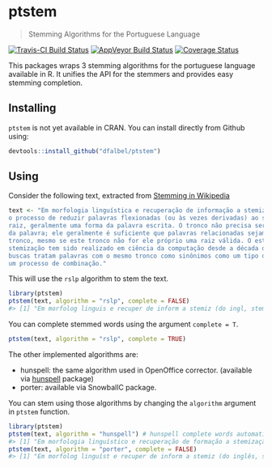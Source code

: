 
<!-- README.md is generated from README.Rmd. Please edit that file -->
ptstem
======

> Stemming Algorithms for the Portuguese Language

[![Travis-CI Build Status](https://travis-ci.org/dfalbel/ptstem.svg?branch=master)](https://travis-ci.org/dfalbel/ptstem) [![AppVeyor Build Status](https://ci.appveyor.com/api/projects/status/github/dfalbel/ptstem?branch=master&svg=true)](https://ci.appveyor.com/project/dfalbel/ptstem) [![Coverage Status](https://img.shields.io/codecov/c/github/dfalbel/ptstem/master.svg)](https://codecov.io/github/dfalbel/ptstem?branch=master)

This packages wraps 3 stemming algorithms for the portuguese language available in R. It unifies the API for the stemmers and provides easy stemming completion.

Installing
----------

`ptstem` is not yet available in CRAN. You can install directly from Github using:

``` r
devtools::install_github("dfalbel/ptstem")
```

Using
-----

Consider the following text, extracted from [Stemming in Wikipedia](https://pt.wikipedia.org/wiki/Stemiza%C3%A7%C3%A3o)

``` r
text <- "Em morfologia linguística e recuperação de informação a stemização (do inglês, stemming) é
o processo de reduzir palavras flexionadas (ou às vezes derivadas) ao seu tronco (stem), base ou
raiz, geralmente uma forma da palavra escrita. O tronco não precisa ser idêntico à raiz morfológica
da palavra; ele geralmente é suficiente que palavras relacionadas sejam mapeadas para o mesmo
tronco, mesmo se este tronco não for ele próprio uma raiz válida. O estudo de algoritmos para
stemização tem sido realizado em ciência da computação desde a década de 60. Vários motores de
buscas tratam palavras com o mesmo tronco como sinônimos como um tipo de expansão de consulta, em
um processo de combinação."
```

This will use the `rslp` algorithm to stem the text.

``` r
library(ptstem)
ptstem(text, algorithm = "rslp", complete = FALSE)
#> [1] "Em morfolog linguis e recuper de inform a stemiz (do ingl, stemming) é\no process de reduz palavr flexion (ou às vez deriv) ao seu tronc (st), bas ou\nraiz, geral uma form da palavr escrit. O tronc nao precis ser ident à raiz morfolog\nda palavr; ele geral é sufici que palavr relacion sej mape par o mesm\ntronc, mesm se est tronc nao for ele propri uma raiz val. O estud de algoritm par\nstemiz tem sid realiz em cienc da comput desd a dec de 60. Vari motor de\nbusc trat palavr com o mesm tronc com sinon com um tip de expans de consult, em\num process de combin."
```

You can complete stemmed words using the argument `complete = T`.

``` r
ptstem(text, algorithm = "rslp", complete = TRUE)
```

The other implemented algorithms are:

-   hunspell: the same algorithm used in OpenOffice corrector. (available via [hunspell](https://github.com/ropensci/hunspell) package)
-   porter: available via SnowballC package.

You can stem using those algorithms by changing the `algorithm` argument in `ptstem` function.

``` r
library(ptstem)
ptstem(text, algorithm = "hunspell") # hunspell complete words automatically
#> [1] "Em morfologia linguístico e recuperação de formação a stemização (do inglês, stemming) é\no processar de duzir palavrar flexionar (ou às vezar derivar) ao seu troncar (stem), basar ou\nraiz, geral um formar da palavrar escrever. O troncar não precisar ser idêntico à raiz morfologia\nda palavrar; elar geral é suficiente que palavrar relacionar ser mapear parir o mesmo\ntroncar, mesmo se este troncar não for elar próprio um raiz válido. O estudar de algoritmo parir\nstemização ter ser realizar em ciência da computação desder a década de 60. vário motor de\nbuscar tratar palavrar m o mesmo troncar comer sinônimo comer um tipo de expansão de consultar, em\num processar de combinação."
ptstem(text, algorithm = "porter", complete = FALSE)
#> [1] "Em morfolog linguíst e recuper de inform a stemiz (do inglês, stemming) é\no process de reduz palavr flexion (ou às vez deriv) ao seu tronc (stem), bas ou\nraiz, geral uma form da palavr escrit. O tronc nã precis ser idênt à raiz morfológ\nda palavr; ele geral é suficient que palavr relacion sej map par o mesm\ntronc, mesm se este tronc nã for ele própri uma raiz vál. O estud de algoritm par\nstemiz tem sid realiz em ciênc da comput desd a déc de 60. Vári motor de\nbusc trat palavr com o mesm tronc com sinôn com um tip de expansã de consult, em\num process de combin."
```

